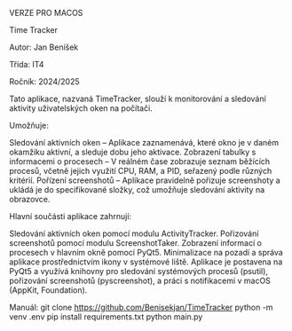 VERZE PRO MACOS

Time Tracker

Autor: Jan Beníšek

Třída: IT4

Ročník: 2024/2025


Tato aplikace, nazvaná TimeTracker, slouží k monitorování a sledování aktivity uživatelských oken na počítači. 

Umožňuje:

Sledování aktivních oken – Aplikace zaznamenává, které okno je v daném okamžiku aktivní, a sleduje dobu jeho aktivace.
Zobrazení tabulky s informacemi o procesech – V reálném čase zobrazuje seznam běžících procesů, včetně jejich využití CPU, RAM, a PID, seřazený podle různých kritérií.
Pořízení screenshotů – Aplikace pravidelně pořizuje screenshoty a ukládá je do specifikované složky, což umožňuje sledování aktivity na obrazovce.


Hlavní součásti aplikace zahrnují:

Sledování aktivních oken pomocí modulu ActivityTracker.
Pořizování screenshotů pomocí modulu ScreenshotTaker.
Zobrazení informací o procesech v hlavním okně pomocí PyQt5.
Minimalizace na pozadí a správa aplikace prostřednictvím ikony v systémové liště.
Aplikace je postavena na PyQt5 a využívá knihovny pro sledování systémových procesů (psutil), pořizování screenshotů (pyscreenshot), a práci s notifikacemi v macOS (AppKit, Foundation).


Manuál:
git clone https://github.com/Benisekjan/TimeTracker
python -m venv .env
pip install requirements.txt 
python main.py
